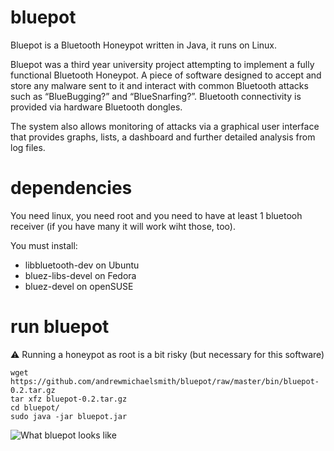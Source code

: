 bluepot
=======

Bluepot is a Bluetooth Honeypot written in Java, it runs on Linux.

Bluepot was a third year university project attempting to implement a fully functional Bluetooth Honeypot. A piece of software designed to accept and store any malware sent to it and interact with common Bluetooth attacks such as “BlueBugging?” and “BlueSnarfing?”. Bluetooth connectivity is provided via hardware Bluetooth dongles.

The system also allows monitoring of attacks via a graphical user interface that provides graphs, lists, a dashboard and further detailed analysis from log files.


dependencies 
============

You need linux, you need root and you need to have at least 1 bluetooh receiver (if you have many it will work wiht those, too).

You must install:

* libbluetooth-dev on Ubuntu
* bluez-libs-devel on Fedora
* bluez-devel on openSUSE

run bluepot
===========

:warning: Running a honeypot as root is a bit risky (but necessary for this software)

    wget https://github.com/andrewmichaelsmith/bluepot/raw/master/bin/bluepot-0.2.tar.gz
    tar xfz bluepot-0.2.tar.gz
    cd bluepot/
    sudo java -jar bluepot.jar


![What bluepot looks like](https://raw.github.com/andrewmichaelsmith/bluepot/master/bin/screenshot.png "What bluepot looks like")
